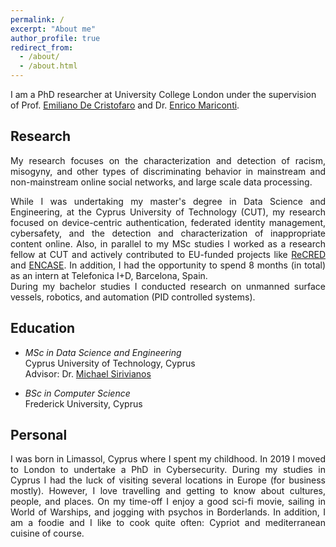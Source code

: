 ```yaml
---
permalink: /
excerpt: "About me"
author_profile: true
redirect_from: 
  - /about/
  - /about.html
---
```


I am a PhD researcher at University College London under the supervision of Prof. [Emiliano De Cristofaro](http://emilianodc.com/) and Dr. [Enrico Mariconti](http://www0.cs.ucl.ac.uk/staff/E.Mariconti/).

Research
------
<div style="text-align: justify">
My research focuses on the characterization and detection of racism, misogyny, and other types of discriminating behavior in mainstream and non-mainstream online social networks, and large scale data processing.  

While I was undertaking my master's degree in Data Science and Engineering, at the Cyprus University of Technology (CUT), my research focused on device-centric authentication, federated identity management, cybersafety, and the detection and characterization of inappropriate content online. 
Also, in parallel to my MSc studies I worked as a research fellow at CUT and actively contributed to EU-funded projects like <a href="https://www.recred.eu/">ReCRED</a> and <a href="https://encase.socialcomputing.eu/">ENCASE</a>.
In addition, I had the opportunity to spend 8 months (in total) as an intern at Telefonica I+D, Barcelona, Spain.  
During my bachelor studies I conducted research on unmanned surface vessels, robotics, and automation (PID controlled systems).  
</div>


Education
------
- *MSc in Data Science and Engineering*  
Cyprus University of Technology, Cyprus  
Advisor: Dr. [Michael Sirivianos](https://netsysci.cut.ac.cy/michael.sirivianos/)  

- *BSc in Computer Science*  
Frederick University, Cyprus  


Personal
------
<div style="text-align: justify">
I was born in Limassol, Cyprus where I spent my childhood.
In 2019 I moved to London to undertake a PhD in Cybersecurity.
During my studies in Cyprus I had the luck of visiting several locations in Europe (for business mostly).
However, I love travelling and getting to know about cultures, people, and places.  
On my time-off I enjoy a good sci-fi movie, sailing in World of Warships, and jogging with psychos in Borderlands.
In addition, I am a foodie and I like to cook quite often: Cypriot and mediterranean cuisine of course. 
</div>